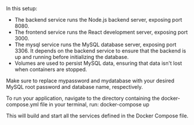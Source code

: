 In this setup:

- The backend service runs the Node.js backend server, exposing port 8080.
- The frontend service runs the React development server, exposing port 3000.
- The mysql service runs the MySQL database server, exposing port 3306. It depends on the backend service to ensure that the backend is up and running before initializing the database.
- Volumes are used to persist MySQL data, ensuring that data isn't lost when containers are stopped.

Make sure to replace mypassword and mydatabase with your desired MySQL root password and database name, respectively.

To run your application, navigate to the directory containing the docker-compose.yml file in your terminal, run:
docker-compose up

This will build and start all the services defined in the Docker Compose file.
